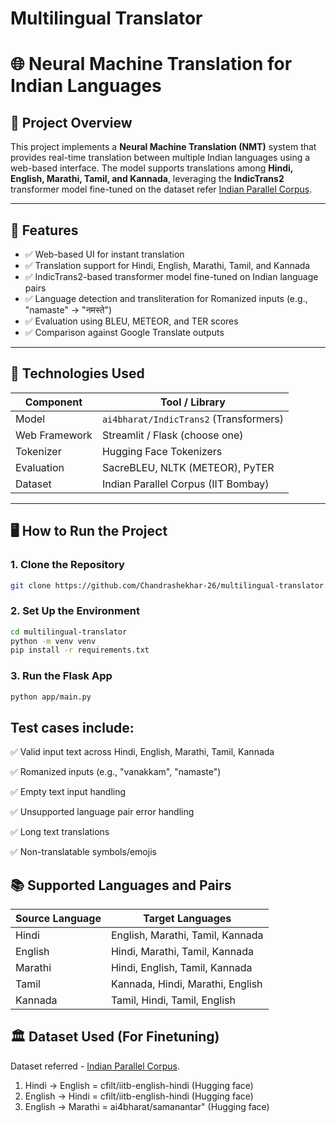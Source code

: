 # Multilingual Translator

# 🌐 Neural Machine Translation for Indian Languages

## 📌 Project Overview

This project implements a **Neural Machine Translation (NMT)** system that provides real-time translation between multiple Indian languages using a web-based interface. The model supports translations among **Hindi, English, Marathi, Tamil, and Kannada**, leveraging the **IndicTrans2** transformer model fine-tuned on the 
dataset refer [Indian Parallel Corpus](https://github.com/Kartikaggarwal98/Indian_ParallelCorpus).

---

## 🧩 Features

- ✅ Web-based UI for instant translation
- ✅ Translation support for Hindi, English, Marathi, Tamil, and Kannada
- ✅ IndicTrans2-based transformer model fine-tuned on Indian language pairs
- ✅ Language detection and transliteration for Romanized inputs (e.g., "namaste" → "नमस्ते")
- ✅ Evaluation using BLEU, METEOR, and TER scores
- ✅ Comparison against Google Translate outputs

---

## 🚀 Technologies Used

| Component     | Tool / Library                          |
|---------------|-----------------------------------------|
| Model         | `ai4bharat/IndicTrans2` (Transformers)  |
| Web Framework | Streamlit / Flask (choose one)          |
| Tokenizer     | Hugging Face Tokenizers                 |
| Evaluation    | SacreBLEU, NLTK (METEOR), PyTER         |
| Dataset       | Indian Parallel Corpus (IIT Bombay)     |

---

## 🖥️ How to Run the Project

### 1. Clone the Repository

```bash
git clone https://github.com/Chandrashekhar-26/multilingual-translator.git
```

### 2. Set Up the Environment
```bash
cd multilingual-translator
python -m venv venv
pip install -r requirements.txt
```

### 3. Run the Flask App
```bash
python app/main.py
```

## Test cases include:

✅ Valid input text across Hindi, English, Marathi, Tamil, Kannada

✅ Romanized inputs (e.g., "vanakkam", "namaste")

✅ Empty text input handling

✅ Unsupported language pair error handling

✅ Long text translations

✅ Non-translatable symbols/emojis

## 📚 Supported Languages and Pairs
| Source Language | Target Languages                 |
| --------------- |----------------------------------|
| Hindi           | English, Marathi, Tamil, Kannada |
| English         | Hindi, Marathi, Tamil, Kannada   |
| Marathi         | Hindi, English, Tamil, Kannada   |
| Tamil           | Kannada, Hindi, Marathi, English |
| Kannada         | Tamil, Hindi, Tamil, English     |


## 🏛️ Dataset Used (For Finetuning)
Dataset referred - [Indian Parallel Corpus](https://github.com/Kartikaggarwal98/Indian_ParallelCorpus).
1. Hindi → English = cfilt/iitb-english-hindi (Hugging face)
2. English → Hindi = cfilt/iitb-english-hindi (Hugging face)
3. English → Marathi = ai4bharat/samanantar" (Hugging face)

